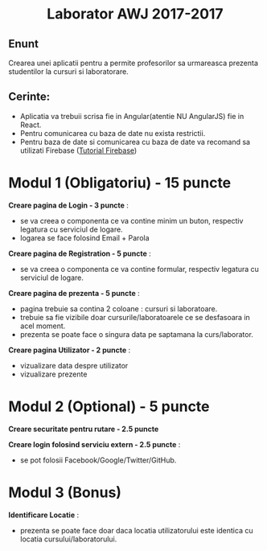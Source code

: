 <p align="center">
    <h1 align="center">
        Laborator AWJ 2017-2017
    </h1>
</p>

## Enunt

Crearea unei aplicatii pentru a permite profesorilor sa urmareasca prezenta studentilor la cursuri si laboratorare.

## Cerinte:

- Aplicatia va trebuii scrisa fie in Angular(atentie NU AngularJS) fie in React. 
- Pentru comunicarea cu baza de date nu exista restrictii.
- Pentru baza de date si comunicarea cu baza de date va recomand sa utilizati Firebase ([Tutorial Firebase](docs/firebase.md)) 

# Modul 1 (Obligatoriu) - 15 puncte

**Creare pagina de Login - 3 puncte** :
 - se va creea o componenta ce va contine minim un buton, respectiv legatura cu serviciul de logare.
 - logarea se face folosind Email + Parola

**Creare pagina de Registration - 5 puncte** :
 - se va creea o componenta ce va contine formular, respectiv legatura cu serviciul de logare. 

**Creare pagina de prezenta - 5 puncte** :
 - pagina trebuie sa contina 2 coloane : cursuri si laboratoare.
 - trebuie sa fie vizibile doar cursurile/laboratoarele ce se desfasoara in acel moment.
 - prezenta se poate face o singura data pe saptamana la curs/laborator. 
 
**Creare pagina Utilizator - 2 puncte** : 
 - vizualizare data despre utilizator 
 - vizualizare prezente

# Modul 2 (Optional) - 5 puncte 

**Creare securitate pentru rutare - 2.5 puncte** 

**Creare login folosind serviciu extern - 2.5 puncte** :
 - se pot folosii Facebook/Google/Twitter/GitHub.

# Modul 3 (Bonus)

**Identificare Locatie** :
 - prezenta se poate face doar daca locatia utilizatorului este identica cu locatia cursului/laboratorului. 


